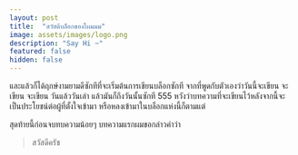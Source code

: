 ```yaml
---
layout: post
title:  "สวัสดีบล็อกของโผมมม"
image: assets/images/logo.png
description: "Say Hi ~"
featured: false
hidden: false
---
```


และแล้วก็ได้ฤกษ์งามยามดีซักทีที่จะเริ่มต้นการเขียนบล็อกซักที จากที่พูดกับตัวเองว่าวันนี้จะเขียน จะเขียน จะเขียน วันแล้ววันเล่า แล้วมันก็ถึงวันนั้นซักที 555
หวังว่าบทความที่จะเขียนไว้หลังจากนี้จะเป็นประโยชน์ต่อผู้ที่ตั้งใจเข้ามา หรือหลงเข้ามาในบล็อกแห่งนี้ก็ตามแต่

สุดท้ายนี้ก่อนจบทบความน้อยๆ บทความแรกผมขอกล่าวคำว่า

> สวัสดีครัช